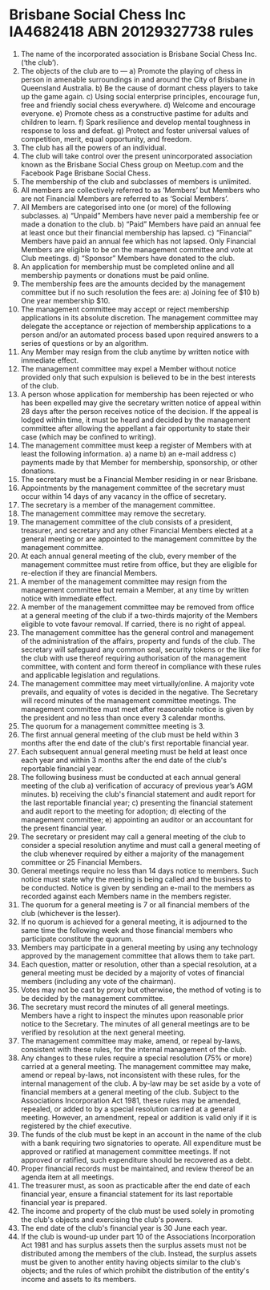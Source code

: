 # Brisbane Social Chess Inc IA4682418 ABN 20129327738 rules
1)	The name of the incorporated association is Brisbane Social Chess Inc. (‘the club’).
2)	The objects of the club are to —
a)	Promote the playing of chess in person in amenable surroundings in and around the City of Brisbane in Queensland Australia.
b)	Be the cause of dormant chess players to take up the game again. 
c)	Using social enterprise principles, encourage fun, free and friendly social chess everywhere.
d)	Welcome and encourage everyone.
e)	Promote chess as a constructive pastime for adults and children to learn.
f)	Spark resilience and develop mental toughness in response to loss and defeat. 
g)	Protect and foster universal values of competition, merit, equal opportunity, and freedom. 
3)	The club has all the powers of an individual.
4)	The club will take control over the present unincorporated association known as the Brisbane Social Chess group on Meetup.com and the Facebook Page Brisbane Social Chess.
5)	The membership of the club and subclasses of members is unlimited. 
6)	All members are collectively referred to as ‘Members’ but Members who are not Financial Members are referred to as ‘Social Members’.
7)	All Members are categorised into one (or more) of the following subclasses. 
a)	“Unpaid” Members have never paid a membership fee or made a donation to the club.
b)	“Paid” Members have paid an annual fee at least once but their financial membership has lapsed.
c)	“Financial” Members have paid an annual fee which has not lapsed. Only Financial Members are eligible to be on the management committee and vote at Club meetings.
d)	“Sponsor” Members have donated to the club. 
8)	An application for membership must be completed online and all membership payments or donations must be paid online. 
9)	The membership fees are the amounts decided by the management committee but if no such resolution the fees are:
a)	Joining fee of $10 
b)	One year membership $10.
10)	The management committee may accept or reject membership applications in its absolute discretion. The management committee may delegate the acceptance or rejection of membership applications to a person and/or an automated process based upon required answers to a series of questions or by an algorithm.
11)	Any Member may resign from the club anytime by written notice with immediate effect.
12)	The management committee may expel a Member without notice provided only that such expulsion is believed to be in the best interests of the club.
13)	A person whose application for membership has been rejected or who has been expelled may give the secretary written notice of appeal within 28 days after the person receives notice of the decision. If the appeal is lodged within time, it must be heard and decided by the management committee after allowing the appellant a fair opportunity to state their case (which may be confined to writing).
14)	The management committee must keep a register of Members with at least the following information.
a)	a name 
b)	an e-mail address 
c)	payments made by that Member for membership, sponsorship, or other donations.
15)	The secretary must be a Financial Member residing in or near Brisbane. 
16)	Appointments by the management committee of the secretary must occur within 14 days of any vacancy in the office of secretary. 
17)	The secretary is a member of the management committee.
18)	The management committee may remove the secretary.
19)	The management committee of the club consists of a president, treasurer, and secretary and any other Financial Members elected at a general meeting or are appointed to the management committee by the management committee. 
20)	At each annual general meeting of the club, every member of the management committee must retire from office, but they are eligible for re-election if they are financial Members.
21)	A member of the management committee may resign from the management committee but remain a Member, at any time by written notice with immediate effect.
22)	A member of the management committee may be removed from office at a general meeting of the club if a two-thirds majority of the Members eligible to vote favour removal. If carried, there is no right of appeal.
23)	The management committee has the general control and management of the administration of the affairs, property and funds of the club. The secretary will safeguard any common seal, security tokens or the like for the club with use thereof requiring authorisation of the management committee, with content and form thereof in compliance with these rules and applicable legislation and regulations.  
24)	The management committee may meet virtually/online. A majority vote prevails, and equality of votes is decided in the negative. The Secretary will record minutes of the management committee meetings. The management committee must meet after reasonable notice is given by the president and no less than once every 3 calendar months.
25)	The quorum for a management committee meeting is 3.
26)	The first annual general meeting of the club must be held within 3 months after the end date of the club's first reportable financial year.
27)	Each subsequent annual general meeting must be held at least once each year and within 3 months after the end date of the club's reportable financial year.
28)	The following business must be conducted at each annual general meeting of the club
a)	verification of accuracy of previous year’s AGM minutes.
b)	receiving the club's financial statement and audit report for the last reportable financial year;
c)	presenting the financial statement and audit report to the meeting for adoption;
d)	electing of the management committee;
e)	appointing an auditor or an accountant for the present financial year.
29)	The secretary or president may call a general meeting of the club to consider a special resolution anytime and must call a general meeting of the club whenever required by either a majority of the management committee or 25 Financial Members.
30)	General meetings require no less than 14 days notice to members. Such notice must state why the meeting is being called and the business to be conducted. Notice is given by sending an e-mail to the members as recorded against each Members name in the members register.
31)	The quorum for a general meeting is 7 or all financial members of the club (whichever is the lesser).
32)	If no quorum is achieved for a general meeting, it is adjourned to the same time the following week and those financial members who participate constitute the quorum.
33)	Members may participate in a general meeting by using any technology approved by the management committee that allows them to take part.
34)	Each question, matter or resolution, other than a special resolution, at a general meeting must be decided by a majority of votes of financial members (including any vote of the chairman).
35)	Votes may not be cast by proxy but otherwise, the method of voting is to be decided by the management committee.
36)	The secretary must record the minutes of all general meetings. Members have a right to inspect the minutes upon reasonable prior notice to the Secretary. The minutes of all general meetings are to be verified by resolution at the next general meeting. 
37)	The management committee may make, amend, or repeal by-laws, consistent with these rules, for the internal management of the club.
38)	Any changes to these rules require a special resolution (75% or more) carried at a general meeting. The management committee may make, amend or repeal by-laws, not inconsistent with these rules, for the internal management of the club. A by-law may be set aside by a vote of financial members at a general meeting of the club. Subject to the Associations Incorporation Act 1981, these rules may be amended, repealed, or added to by a special resolution carried at a general meeting. However, an amendment, repeal or addition is valid only if it is registered by the chief executive.
39)	The funds of the club must be kept in an account in the name of the club with a bank requiring two signatories to operate. All expenditure must be approved or ratified at management committee meetings. If not approved or ratified, such expenditure should be recovered as a debt. 
40)	Proper financial records must be maintained, and review thereof be an agenda item at all meetings. 
41)	The treasurer must, as soon as practicable after the end date of each financial year, ensure a financial statement for its last reportable financial year is prepared.
42)	The income and property of the club must be used solely in promoting the club's objects and exercising the club's powers.
43)	The end date of the club's financial year is 30 June each year.
44)	If the club is wound-up under part 10 of the Associations Incorporation Act 1981 and has surplus assets then the surplus assets must not be distributed among the members of the club. Instead, the surplus assets must be given to another entity having objects similar to the club's objects; and the rules of which prohibit the distribution of the entity's income and assets to its members.
